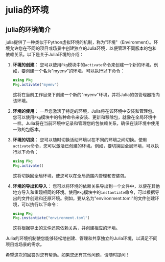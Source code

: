 # julia的环境
## julia的环境简介
julia提供了一种类似于Python虚拟环境的机制，称为"环境"（Environment）。环境允许您在不同的项目或场景中创建独立的Julia环境，以便管理不同版本的包和依赖关系。以下是关于Julia环境的介绍：

1. **环境的创建**：
   您可以使用`Pkg`模块中的`activate`命令来创建一个新的环境。例如，要创建一个名为"myenv"的环境，可以执行以下命令：
   ```julia
   using Pkg
   Pkg.activate("myenv")
   ```
   这将在当前工作目录下创建一个新的"myenv"环境，并将Julia的包管理器指向该环境。

2. **环境的使用**：
   一旦您激活了特定的环境，Julia将在该环境中安装和管理包。您可以使用`Pkg`模块中的各种命令来安装、更新和移除包，就像在全局环境中一样。Julia将在当前环境中记录和管理您的包依赖关系，确保在该环境中使用一致的包版本。

3. **环境的切换**：
   您可以随时切换活动环境以在不同的环境之间切换。使用`activate`命令，您可以激活已创建的环境。例如，要切换回全局环境，可以执行以下命令：
   ```julia
   using Pkg
   Pkg.activate()
   ```
   这将切换回全局环境，使您可以在全局范围内管理和安装包。

4. **环境的导出和导入**：
   您可以将环境的依赖关系导出到一个文件中，以便在其他地方导入和重现相同的环境。使用`Pkg`模块中的`instantiate`命令，可以根据导出的文件创建和还原环境。例如，要从名为"environment.toml"的文件创建环境，可以执行以下命令：
   ```julia
   using Pkg
   Pkg.instantiate("environment.toml")
   ```
   这将根据导出的文件还原依赖关系，并创建相应的环境。

Julia的环境机制使您能够轻松地创建、管理和共享独立的Julia环境，以满足不同项目或场景的需求。

希望这次的回答对您有帮助。如果您还有其他问题，请随时提问！